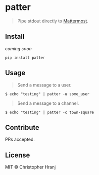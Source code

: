 # patter

> Pipe stdout directly to [Mattermost](https://mattermost.com/).

## Install
*coming soon*
```
pip install patter
```

## Usage

> Send a message to a user.
```
$ echo "testing" | patter -u some_user
```

> Send a message to a channel.
```
$ echo "testing" | patter -c town-square
```

## Contribute

PRs accepted.

## License

MIT © Christopher Hranj
